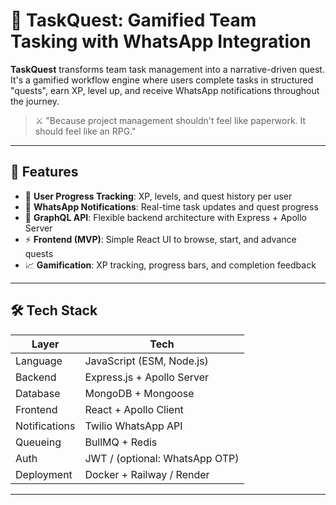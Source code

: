 # 🧭 TaskQuest: Gamified Team Tasking with WhatsApp Integration

**TaskQuest** transforms team task management into a narrative-driven quest. It's a gamified workflow engine where users complete tasks in structured "quests", earn XP, level up, and receive WhatsApp notifications throughout the journey.

> ⚔️ "Because project management shouldn't feel like paperwork. It should feel like an RPG."

---

## 🚀 Features

- 👤 **User Progress Tracking**: XP, levels, and quest history per user
- 💬 **WhatsApp Notifications**: Real-time task updates and quest progress
- 🧠 **GraphQL API**: Flexible backend architecture with Express + Apollo Server
- ⚡ **Frontend (MVP)**: Simple React UI to browse, start, and advance quests
- 📈 **Gamification**: XP tracking, progress bars, and completion feedback

---

## 🛠 Tech Stack

| Layer        | Tech                          |
|--------------|-------------------------------|
| Language     | JavaScript (ESM, Node.js)     |
| Backend      | Express.js + Apollo Server    |
| Database     | MongoDB + Mongoose            |
| Frontend     | React + Apollo Client         |
| Notifications| Twilio WhatsApp API           |
| Queueing     | BullMQ + Redis                |
| Auth         | JWT / (optional: WhatsApp OTP)|
| Deployment   | Docker + Railway / Render     |

---


